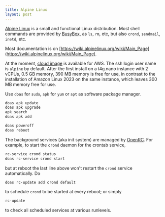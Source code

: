 ```yaml
---
title: Alpine Linux
layout: post
---
```


[Alpine Linux](https://www.alpinelinux.org) is a small and functional Linux distribution. Most shell commands are provided by [BusyBox](https://www.busybox.net/), as `ls`, `rm`, etc, but also `crond`, `sendmail`, `inetd`, etc.

Most documentation is on [https://wiki.alpinelinux.org/wiki/Main_Page](https://wiki.alpinelinux.org/wiki/Main_Page).

At the moment, [cloud image](https://www.alpinelinux.org/cloud/)  is available for AWS. The ssh login user name is `alpine` by default. After the first install on a t4g.nano instance with 2 vCPUs, 0.5 GB memory, 390 MB memory is free for use, in contrast to the installation of Amazon Linux 2023 on the same instance, which leaves 300 MB memory free for use.

Use `doas` for `sudo`, `apk` for `yum` or `apt` as software package manager.

```sh
doas apk update
doas apk upgrade
apk search
doas apk add
```

```sh
doas poweroff
doas reboot
```

The background services (aka init system) are managed by [OpenRC](https://github.com/OpenRC/openrc). For example, to start the `crond` daemon for the crontab service,

```sh
rc-service crond status
doas rc-service crond start
```

but at reboot the last line above won't restart the `crond` service automatically. Do

```sh
doas rc-update add crond default
```

to schedule `crond` to be started at every reboot; or simply

```sh
rc-update
```

to check all scheduled services at various runlevels.
